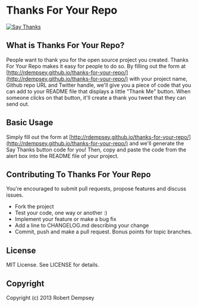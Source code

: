 Thanks For Your Repo
====================

<a href="http://twitter.com/home/?status=Thanks @rdempsey for making Thanks For Your Repo: https%3A%2F%2Fgithub.com%2Frdempsey%2Fthanks-for-your-repo"><img src="https://s3.amazonaws.com/github-thank-you-button/thank-you-button.png" alt="Say Thanks" /></a>

## What is Thanks For Your Repo?

People want to thank you for the open source project you created. Thanks For Your Repo makes it easy for people to do so. By filling out the form at [http://rdempsey.github.io/thanks-for-your-repo/](http://rdempsey.github.io/thanks-for-your-repo/) with your project name, Github repo URL and Twitter handle, we'll give you a piece of code that you can add to your README file that displays a little "Thank Me" button. When someone clicks on that button, it'll create a thank you tweet that they can send out.


## Basic Usage

Simply fill out the form at [http://rdempsey.github.io/thanks-for-your-repo/](http://rdempsey.github.io/thanks-for-your-repo/) and we'll generate the Say Thanks button code for you! Then, copy and paste the code from the alert box into the README file of your project.

## Contributing To Thanks For Your Repo

You're encouraged to submit pull requests, propose features and discuss issues.

* Fork the project
* Test your code, one way or another :)
* Implement your feature or make a bug fix
* Add a line to CHANGELOG.md describing your change
* Commit, push and make a pull request. Bonus points for topic branches.

## License

MIT License. See LICENSE for details.

## Copyright

Copyright (c) 2013 Robert Dempsey